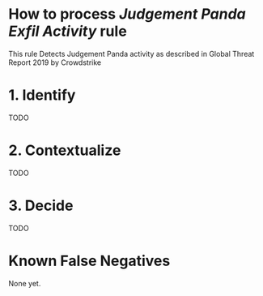 # How to process *Judgement Panda Exfil Activity* rule
This rule Detects Judgement Panda activity as described in Global Threat Report 2019 by Crowdstrike

# 1. Identify
TODO

# 2. Contextualize
TODO

# 3. Decide
TODO

# Known False Negatives
None yet.

